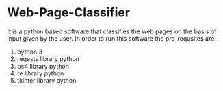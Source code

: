 # Web-Page-Classifier
It is a python based software that classifies the web pages on the basis of input given by the user.
In order to run this software the pre-requsites are:

1. python 3
2. reqests library python
3. bs4 library python
4. re library python
5. tkinter library python
